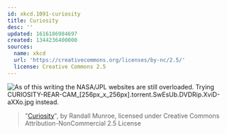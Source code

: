 ```yaml
---
id: xkcd.1091-curiosity
title: Curiosity
desc: ''
updated: 1616186984697
created: 1344236400000
sources:
  name: xkcd
  url: 'https://creativecommons.org/licenses/by-nc/2.5/'
  license: Creative Commons 2.5
---
```

![As of this writing the NASA/JPL websites are still overloaded. Trying CURIOSITY-REAR-CAM_\[256px_x_256px\].torrent.SwEsUb.DVDRip.XviD-aXXo.jpg instead.](https://imgs.xkcd.com/comics/curiosity.png)
> "[Curiosity](https://xkcd.com/1091/)", by Randall Munroe, licensed under Creative Commons Attribution-NonCommercial 2.5 License
